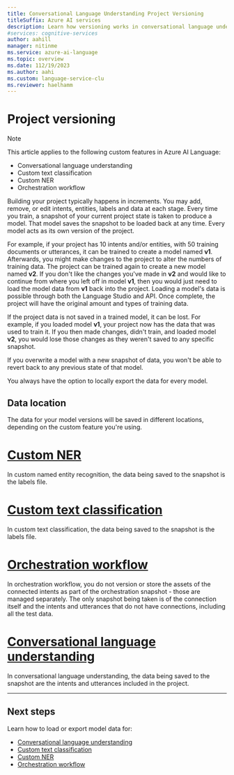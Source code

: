 ```yaml
---
title: Conversational Language Understanding Project Versioning
titleSuffix: Azure AI services
description: Learn how versioning works in conversational language understanding
#services: cognitive-services
author: aahill
manager: nitinme
ms.service: azure-ai-language
ms.topic: overview
ms.date: 112/19/2023
ms.author: aahi
ms.custom: language-service-clu
ms.reviewer: haelhamm
---
```


# Project versioning

> [!NOTE]
> This article applies to the following custom features in Azure AI Language:
> * Conversational language understanding
> * Custom text classification
> * Custom NER
> * Orchestration workflow

Building your project typically happens in increments. You may add, remove, or edit intents, entities, labels and data at each stage. Every time you train, a snapshot of your current project state is taken to produce a model. That model saves the snapshot to be loaded back at any time. Every model acts as its own version of the project.

For example, if your project has 10 intents and/or entities, with 50 training documents or utterances, it can be trained to create a model named **v1**. Afterwards, you might make changes to the project to alter the numbers of training data. The project can be trained again to create a new model named **v2**. If you don't like the changes you've made in **v2** and would like to continue from where you left off in model **v1**, then you would just need to load the model data from **v1** back into the project. Loading a model's data is possible through both the Language Studio and API. Once complete, the project will have the original amount and types of training data.

If the project data is not saved in a trained model, it can be lost. For example, if you loaded model **v1**, your project now has the data that was used to train it. If you then made changes, didn't train, and loaded model **v2**, you would lose those changes as they weren't saved to any specific snapshot.

If you overwrite a model with a new snapshot of data, you won't be able to revert back to any previous state of that model.

You always have the option to locally export the data for every model. 

## Data location

The data for your model versions will be saved in different locations, depending on the custom feature you're using. 

# [Custom NER](#tab/custom-ner)

In custom named entity recognition, the data being saved to the snapshot is the labels file.

# [Custom text classification](#tab/custom-text-classification)

In custom text classification, the data being saved to the snapshot is the labels file.

# [Orchestration workflow](#tab/orchestration-workflow)

In orchestration workflow, you do not version or store the assets of the connected intents as part of the orchestration snapshot - those are managed separately. The only snapshot being taken is of the connection itself and the intents and utterances that do not have connections, including all the test data.

# [Conversational language understanding](#tab/clu)

In conversational language understanding, the data being saved to the snapshot are the intents and utterances included in the project.

---


## Next steps
Learn how to load or export model data for:
* [Conversational language understanding](../../conversational-language-understanding/how-to/view-model-evaluation.md#export-model-data)
* [Custom text classification](../../custom-text-classification/how-to/view-model-evaluation.md)
* [Custom NER](../../custom-named-entity-recognition/how-to/view-model-evaluation.md)
* [Orchestration workflow](../../orchestration-workflow/how-to/view-model-evaluation.md)
